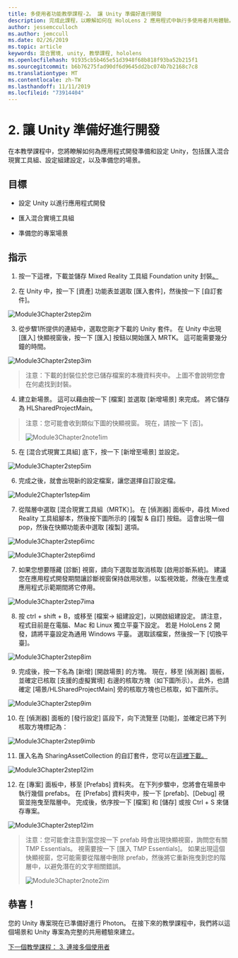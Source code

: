 ```yaml
---
title: 多使用者功能教學課程-2。 讓 Unity 準備好進行開發
description: 完成此課程，以瞭解如何在 HoloLens 2 應用程式中執行多使用者共用體驗。
author: jessemcculloch
ms.author: jemccull
ms.date: 02/26/2019
ms.topic: article
keywords: 混合實境, unity, 教學課程, hololens
ms.openlocfilehash: 91935cb5b465e51d3948f68b818f93ba52b215f1
ms.sourcegitcommit: b6b76275fad90df6d9645dd2bc074b7b2168c7c8
ms.translationtype: MT
ms.contentlocale: zh-TW
ms.lasthandoff: 11/11/2019
ms.locfileid: "73914404"
---
```

# <a name="2-getting-unity-ready-for-development"></a>2. 讓 Unity 準備好進行開發 


在本教學課程中，您將瞭解如何為應用程式開發準備和設定 Unity，包括匯入混合現實工具組、設定組建設定，以及準備您的場景。

## <a name="objectives"></a>目標

- 設定 Unity 以進行應用程式開發

- 匯入混合實境工具組

- 準備您的專案場景

## <a name="instructions"></a>指示

1. 按一下這裡，下載並儲存 Mixed Reality 工具組 Foundation unity 封裝[。](https://github.com/microsoft/MixedRealityToolkit-Unity/releases/download/v2.1.0/Microsoft.MixedReality.Toolkit.Unity.Foundation.2.1.0.unitypackage)

2. 在 Unity 中，按一下 [資產] 功能表並選取 [匯入套件]，然後按一下 [自訂套件]。

![Module3Chapter2step2im](images/module3chapter2step2im.PNG)

3. 從步驟1所提供的連結中，選取您剛才下載的 Unity 套件。 在 Unity 中出現 [匯入] 快顯視窗後，按一下 [匯入] 按鈕以開始匯入 MRTK。 這可能需要幾分鐘的時間。

![Module3Chapter2step3im](images/module3chapter2step3im.PNG)

> 注意：下載的封裝位於您已儲存檔案的本機資料夾中。 上圖不會說明您會在何處找到封裝。

4. 建立新場景。 這可以藉由按一下 [檔案] 並選取 [新增場景] 來完成。 將它儲存為 HLSharedProjectMain。

> 注意：您可能會收到類似下圖的快顯視窗。 現在，請按一下 [否]。
>
> ![Module3Chapter2note1im](images/module3chapter2note1im.PNG)

5. 在 [混合式現實工具組] 底下，按一下 [新增至場景] 並設定。

![Module3Chapter2step5im](images/module3chapter2step5im.PNG)

6. 完成之後，就會出現新的設定檔案，讓您選擇自訂設定檔。 

![Module2Chapter1step4im](images/Module2Chapter1step4im.PNG)

7. 從階層中選取 [混合現實工具組（MRTK）]。 在 [偵測器] 面板中，尋找 Mixed Reality 工具組腳本，然後按下圖所示的 [複製 & 自訂] 按鈕。  這會出現一個 pop，然後在快顯功能表中選取 [複製] 選項。

![Module3Chapter2step6imc](images/module3chapter2step6imc.PNG)

![Module3Chapter2step6imd](images/module3chapter2step6imd.PNG)

7. 如果您想要隱藏 [診斷] 視窗，請向下選取並取消核取 [啟用診斷系統]。 建議您在應用程式開發期間讓診斷視窗保持啟用狀態，以監視效能，然後在生產或應用程式示範期間將它停用。 

![Module3Chapter2step7ima](images/module3chapter2step7ima.PNG)

8. 按 ctrl + shift + B，或移至 [檔案-> 組建設定]，以開啟組建設定。 請注意，程式目前是在電腦、Mac 和 Linux 獨立平臺下設定。 若是 HoloLens 2 開發，請將平臺設定為通用 Windows 平臺。 選取該檔案，然後按一下 [切換平臺]。

![Module3Chapter2step8im](images/module3chapter2step8im.PNG)

9. 完成後，按一下名為 [新增] [開啟場景] 的方塊。 現在，移至 [偵測器] 面板，並確定已核取 [支援的虛擬實境] 右邊的核取方塊（如下圖所示）。 此外，也請確定 [場景/HLSharedProjectMain] 旁的核取方塊也已核取，如下圖所示。

![Module3Chapter2step9im](images/module3chapter2step9im.PNG)

10. 在 [偵測器] 面板的 [發行設定] 區段下，向下流覽至 [功能]，並確定已將下列核取方塊標記為：

![Module3Chapter2step9imb](images/module3chapter2step9imb.PNG)

11. 匯入名為 SharingAssetCollection 的自訂套件，您可以在[這裡下載。](https://github.com/microsoft/MixedRealityLearning/releases/tag/development)

![Module3Chapter2step12im](images/module3chapter2step11im.PNG)

12. 在 [專案] 面板中，移至 [Prefabs] 資料夾。 在下列步驟中，您將會在場景中執行幾個 prefabs。 在 [Prefabs] 資料夾中，按一下 [prefab]、[Debug] 視窗並拖曳至階層中。 完成後，依序按一下 [檔案] 和 [儲存] 或按 Ctrl + S 來儲存專案。

![Module3Chapter2step12im](images/module3chapter2step12im.PNG)

   > 注意：您可能會注意到當您按一下 prefab 時會出現快顯視窗，詢問您有關 TMP Essentials。 視需要按一下 [匯入 TMP Essentials]。 如果出現這個快顯視窗，您可能需要從階層中刪除 prefab，然後將它重新拖曳到您的階層中，以避免潛在的文字相關錯誤。
   >
>![Module3Chapter2note2im](images/module3chapter2note2im.PNG)


## <a name="congratulations"></a>恭喜！

您的 Unity 專案現在已準備好進行 Photon。 在接下來的教學課程中，我們將以這個場景和 Unity 專案為完整的共用體驗來建立。

[下一個教學課程： 3. 連接多個使用者](mrlearning-sharing(photon)-ch3.md)

